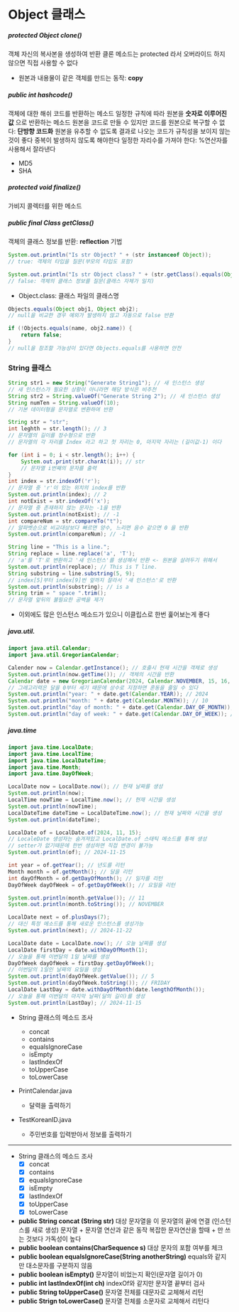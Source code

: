 # Object 클래스
##### protected Object clone()
객체 자신의 복사본을 생성하여 반환
클론 메소드는 protected 라서 오버라이드 하지 않으면 직접 사용할 수 없다
- 원본과 내용물이 같은 객체를 만드는 동작: __copy__
##### public int hashcode()
객체에 대한 해쉬 코드를 반환하는 메소드
일정한 규칙에 따라 원본을 **숫자로 이루어진 값** 으로 반환하는 메소드
원본을 코드로 만들 수 있지만 코드를 원본으로 복구할 수 없다: __단방향 코드화__
원본을 유추할 수 없도록 결과로 나오는 코드가 규칙성을 보이지 않는 것이 좋다
중복이 발생하지 않도록 해야한다
일정한 자리수를 가져야 한다: %연산자를 사용해서 잘라낸다
- MD5
- SHA

##### protected void finalize()
가비지 콜렉터를 위한 메소드
##### public final Class getClass()
객체의 클래스 정보를 반환: __reflection__ 기법
```java
System.out.println("Is str Object? " + (str instanceof Object));
// true: 객체의 타입을 질문(부모의 타입도 포함)

System.out.println("Is str Object class? " + (str.getClass().equals(Object.class)));
// false: 객체의 클래스 정보를 질문(클래스 자체가 일치)
```
- Object.class: 클래스 파일의 클래스명

```java
Objects.equals(Object obj1, Object obj2);
// null을 비교한 경우 예외가 발생하지 않고 자동으로 false 반환

if (!Objects.equals(name, obj2.name)) {
	return false;
}
// null을 참조할 가능성이 있다면 Objects.equals를 사용하면 안전
```

### String 클래스
```java
String str1 = new String("Generate String1"); // 새 인스턴스 생성
// 새 인스턴스가 필요한 상황이 아니라면 해당 방식은 비추천
String str2 = String.valueOf("Generate String 2"); // 새 인스턴스 생성
String numTen = String.valueOf(10);
// 기본 데이터형을 문자열로 변환하여 반환

String str = "str";
int leghth = str.length(); // 3
// 문자열의 길이를 정수형으로 반환
// 문자열의 각 자리를 Index 라고 하고 첫 자리는 0, 마지막 자리는 (길이값-1) 이다

for (int i = 0; i < str.length(); i++) {
	System.out.print(str.charAt(i)); // str
	// 문자열 i번째의 문자를 출력 
}
int index = str.indexOf('r');
// 문자열 중 'r'이 있는 위치의 index를 반환
System.out.println(index); // 2
int notExist = str.indexOf('x');
// 문자열 중 존재하지 않는 문자는 -1을 반환
System.out.println(notExist); // -1
int compareNum = str.compareTo("t");
// 알파벳순으로 비교대상보다 빠르면 양수, 느리면 음수 같으면 0 을 반환
System.out.println(compareNum); // -1

String line = "This is a line.";
String replace = line.replace('a', 'T');
// 'a'를 'T'로 변환하고 '새 인스턴스'를 생성해서 반환 <- 원본을 살려두기 위해서
System.out.println(replace); // This is T line.
String substring = line.substring(5, 9);
// index[5]부터 index[9]번 앞까지 잘라서 '새 인스턴스'로 반환
System.out.println(substring); // is a
String trim = " space ".trim();
// 문자열 앞뒤의 불필요한 공백을 제거
```
- 이외에도 많은 인스턴스 메소드가 있으니 이클립스로 한번 훑어보는게 좋다

##### java.util.
```java
import java.util.Calendar;
import java.util.GregorianCalendar;

Calender now = Calendar.getInstance(); // 호출시 현재 시간을 객체로 생성
System.out.println(now.getTime()); // 객체의 시간을 반환
Calendar date = new GregorianCalendar(2024, Calendar.NOVEMBER, 15, 16, 14);
// 그레고리력은 달을 0부터 세기 때문에 상수로 지정하면 혼동을 줄일 수 있다
System.out.println("year: " + date.get(Calendar.YEAR)); // 2024
System.out.println("month: " + date.get(Calendar.MONTH)); // 10
System.out.println("day of month: " + date.get(Calendar.DAY_OF_MONTH)); // 15
System.out.println("day of week: " + date.get(Calendar.DAY_OF_WEEK)); // 6
```

##### java.time
```java
import java.time.LocalDate;
import java.time.LocalTime;
import java.time.LocalDateTime;
import java.time.Month;
import java.time.DayOfWeek;

LocalDate now = LocalDate.now(); // 현재 날짜를 생성
System.out.println(now);
LocalTime nowTime = LocalTime.now(); // 현재 시간을 생성
System.out.println(nowTime);
LocalDateTime dateTime = LocalDateTime.now(); // 현재 날짜와 시간을 생성
System.out.println(dateTime);

LocalDate of = LocalDate.of(2024, 11, 15);
// LocaleDate 생성자는 숨겨져있고 LocalDate.of 스태틱 메소드를 통해 생성
// setter가 없기때문에 한번 생성하면 직접 변경이 불가능
System.out.println(of); // 2024-11-15

int year = of.getYear(); // 년도를 리턴
Month month = of.getMonth(); // 달을 리턴
int dayOfMonth = of.getDayOfMonth(); // 일자를 리턴
DayOfWeek dayOfWeek = of.getDayOfWeek(); // 요일을 리턴

System.out.println(month.getValue()); // 11
System.out.println(month.toString()); // NOVEMBER

LocalDate next = of.plusDays(7);
// 대신 특정 메소드를 통해 새로운 인스턴스를 생성가능
System.out.println(next); // 2024-11-22

LocalDate date = LocalDate.now(); // 오늘 날짜를 생성
LocalDate firstDay = date.withDayOfMonth(1); 
// 오늘을 통해 이번달의 1일 날짜를 생성
DayOfWeek dayOfWeek = firstDay.getDayOfWeek();
// 이번달의 1일인 날짜의 요일을 생성
System.out.println(dayOfWeek.getValue()); // 5
System.out.println(dayOfWeek.toString()); // FRIDAY
LocalDate LastDay = date.withDayOfMonth(date.lengthOfMonth());
// 오늘을 통해 이번달의 마지막 날짜(달의 길이)를 생성
System.out.println(LastDay); // 2024-11-15
```

- String 클래스의 메소드 조사
	- concat
	- contains
	- equalsIgnoreCase
	- isEmpty
	- lastIndexOf
	- toUpperCase
	- toLowerCase

- PrintCalendar.java
	- 달력을 출력하기
- TestKoreanID.java
	- 주민번호를 입력받아서 정보를 출력하기
----

- String 클래스의 메소드 조사
	- [x] concat
	- [x] contains
	- [x] equalsIgnoreCase
	- [x] isEmpty
	- [x] lastIndexOf
	- [x] toUpperCase
	- [x] toLowerCase

- **public String concat (String str)**
	대상 문자열을 이 문자열의 끝에 연결 (인스턴스를 새로 생성)
	문자열 + 문자열 연산과 같은 동작
	복잡한 문자연산을 할때 + 만 쓰는 것보다 가독성이 높다
- **public boolean contains(CharSequence s)**
	대상 문자의 포함 여부를 체크
- **public boolean equalsIgnoreCase(String anotherString)**
	equals와 같지만 대소문자를 구분하지 않음
- **public boolean isEmpty()**
	문자열이 비었는지 확인(문자열 길이가 0)
- **public int lastIndexOf(int ch)**
	indexOf와 같지만 문자열 끝부터 검사
- **public String toUpperCase()**
	문자열 전체를 대문자로 교체해서 리턴
- **public Strign toLowerCase()**
	문자열 전체를 소문자로 교체해서 리턴다